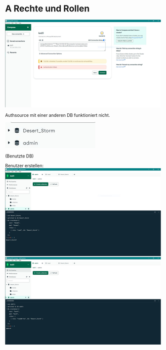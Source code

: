 # A Rechte und Rollen

![](1_authsoure.JPG)

Authsource mit einer anderen DB funktioniert nicht.

![](1_authsoureDB.JPG)

(Benutzte DB)

Benutzer erstellen:
![](2_createuser1.JPG)
![](2_createuser2.JPG)
